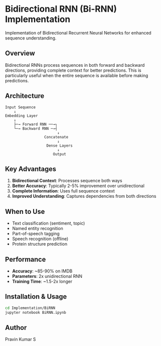 # Bidirectional RNN (Bi-RNN) Implementation

Implementation of Bidirectional Recurrent Neural Networks for enhanced sequence understanding.

## Overview

Bidirectional RNNs process sequences in both forward and backward directions, providing complete context for better predictions. This is particularly useful when the entire sequence is available before making predictions.

## Architecture

```
Input Sequence
    ↓
Embedding Layer
    ↓
    ├─→ Forward RNN ──→┐
    └─→ Backward RNN ─→┤
                        ↓
                  Concatenate
                        ↓
                   Dense Layers
                        ↓
                      Output
```

## Key Advantages

1. **Bidirectional Context**: Processes sequence both ways
2. **Better Accuracy**: Typically 2-5% improvement over unidirectional
3. **Complete Information**: Uses full sequence context
4. **Improved Understanding**: Captures dependencies from both directions

## When to Use

- Text classification (sentiment, topic)
- Named entity recognition
- Part-of-speech tagging
- Speech recognition (offline)
- Protein structure prediction

## Performance

- **Accuracy**: ~85-90% on IMDB
- **Parameters**: 2x unidirectional RNN
- **Training Time**: ~1.5-2x longer

## Installation & Usage

```bash
cd Implementation/BiRNN
jupyter notebook BiRNN.ipynb
```

## Author

Pravin Kumar S

